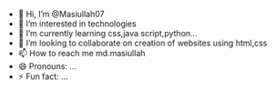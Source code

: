 - 👋 Hi, I’m @Masiullah07
- 👀 I’m interested in technologies
- 🌱 I’m currently learning css,java script,python...
- 💞️ I’m looking to collaborate on creation of websites using html,css
- 📫 How to reach me md.masiullah
- 😄 Pronouns: ...
- ⚡ Fun fact: ...

<!---
Masiullah07/Masiullah07 is a ✨ special ✨ repository because its `README.md` (this file) appears on your GitHub profile.
You can click the Preview link to take a look at your changes.
--->
